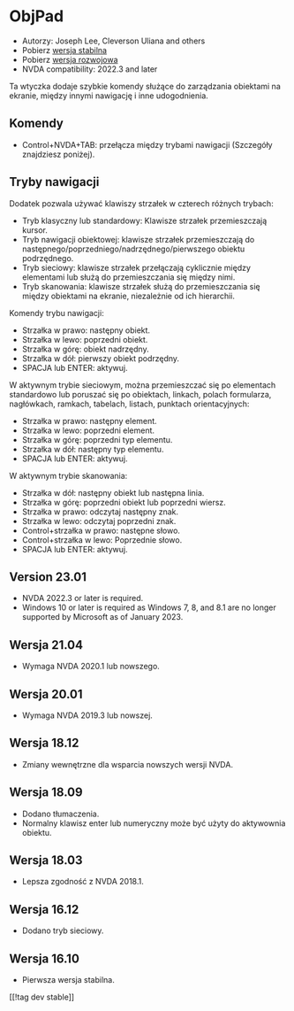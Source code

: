 # ObjPad #

* Autorzy: Joseph Lee, Cleverson Uliana and others
* Pobierz [wersja stabilna][1]
* Pobierz [wersja rozwojowa][2]
* NVDA compatibility: 2022.3 and later

Ta wtyczka dodaje szybkie komendy służące do zarządzania obiektami na
ekranie, między innymi nawigację i inne udogodnienia.

## Komendy

* Control+NVDA+TAB: przełącza między trybami nawigacji (Szczegóły znajdziesz
  poniżej).

## Tryby nawigacji

Dodatek pozwala używać klawiszy strzałek w czterech różnych trybach:

* Tryb klasyczny lub standardowy: Klawisze strzałek przemieszczają kursor.
* Tryb nawigacji obiektowej: klawisze strzałek przemieszczają do
  następnego/poprzedniego/nadrzędnego/pierwszego obiektu podrzędnego.
* Tryb sieciowy: klawisze strzałek przełączają cyklicznie między elementami
  lub służą do przemieszczania się między nimi.
* Tryb skanowania: klawisze strzałek służą do przemieszczania się między
  obiektami na ekranie, niezależnie od ich hierarchii.

Komendy trybu nawigacji:

* Strzałka w prawo: następny obiekt.
* Strzałka w lewo: poprzedni obiekt.
* Strzałka w górę: obiekt nadrzędny.
* Strzałka w dół: pierwszy obiekt podrzędny.
* SPACJA lub ENTER: aktywuj.

W aktywnym trybie sieciowym, można przemieszczać się po elementach
standardowo lub poruszać się po obiektach, linkach, polach formularza,
nagłówkach, ramkach, tabelach, listach, punktach orientacyjnych:

* Strzałka w prawo: następny element.
* Strzałka w lewo: poprzedni element.
* Strzałka w górę: poprzedni typ elementu.
* Strzałka w dół: następny typ elementu.
* SPACJA lub ENTER: aktywuj.

W aktywnym trybie skanowania:

* Strzałka w dół: następny obiekt lub następna linia.
* Strzałka w górę: poprzedni obiekt lub poprzedni wiersz.
* Strzałka w prawo: odczytaj następny znak.
* Strzałka w lewo: odczytaj poprzedni znak.
* Control+strzałka w prawo: następne słowo.
* Control+strzałka w lewo: Poprzednie słowo.
* SPACJA lub ENTER: aktywuj.

## Version 23.01

* NVDA 2022.3 or later is required.
* Windows 10 or later is required as Windows 7, 8, and 8.1 are no longer
  supported by Microsoft as of January 2023.

## Wersja 21.04

* Wymaga NVDA 2020.1 lub nowszego.

## Wersja 20.01

* Wymaga NVDA 2019.3 lub nowszej.

## Wersja 18.12

* Zmiany wewnętrzne dla wsparcia nowszych wersji NVDA.

## Wersja 18.09

* Dodano tłumaczenia.
* Normalny klawisz enter lub numeryczny może być użyty do aktywownia
  obiektu.

## Wersja 18.03

* Lepsza zgodność z NVDA 2018.1.

## Wersja 16.12

* Dodano tryb sieciowy.

## Wersja 16.10

* Pierwsza wersja stabilna.

[[!tag dev stable]]

[1]: https://addons.nvda-project.org/files/get.php?file=objPad

[2]: https://addons.nvda-project.org/files/get.php?file=objPad-dev
